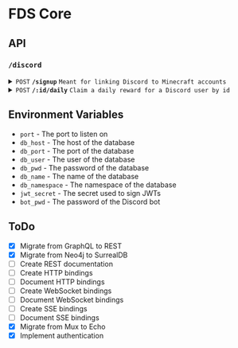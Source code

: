 # FDS Core

## API
### `/discord`
<details>
 <summary><code>POST</code> <code><b>/signup</b></code> <code>Meant for linking Discord to Minecraft accounts</code></summary>

  ##### Request Body (JSON)

  ``` go
  type DiscordSignupInput struct {
    ID   string `json:"id"`
    Nick string `json:"nick"`
  }
  ```  

  ##### Responses
  
  | http code | content-type       | response                  |
  |-----------|--------------------|---------------------------|
  | `200`     | `application/text` | `"success"`               |
  | `400`     | `application/text` | `"invalid request query"` |
  | `500`     | `application/text` | `"internal server error"` |
</details>
<details>
 <summary><code>POST</code> <code><b>/:id/daily</b></code> <code>Claim a daily reward for a Discord user by id</code></summary>

  ##### Request Parameters
  - `id` the Discord id of the user whos daily should be claimed

  ##### Responses
  
  | http code | content-type       | response                  |
  |-----------|--------------------|---------------------------|
  | `200`     | `application/json` | `"success"`               |
  | `400`     | `application/json` | `"invalid request query"` |
  | `404`     | `application/json` | `"invalid request query"` |
  | `500`     | `application/json` | `"internal server error"` |
</details>

## Environment Variables
- `port` - The port to listen on
- `db_host` - The host of the database
- `db_port` - The port of the database
- `db_user` - The user of the database
- `db_pwd` - The password of the database
- `db_name` - The name of the database
- `db_namespace` - The namespace of the database
- `jwt_secret` - The secret used to sign JWTs
- `bot_pwd` - The password of the Discord bot

## ToDo
- [x] Migrate from GraphQL to REST
- [x] Migrate from Neo4j to SurrealDB
- [ ] Create REST documentation
- [ ] Create HTTP bindings
- [ ] Document HTTP bindings
- [ ] Create WebSocket bindings
- [ ] Document WebSocket bindings
- [ ] Create SSE bindings
- [ ] Document SSE bindings
- [x] Migrate from Mux to Echo
- [x] Implement authentication
